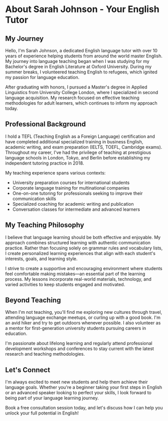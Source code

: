 # About Sarah Johnson - Your English Tutor

## My Journey

Hello, I'm Sarah Johnson, a dedicated English language tutor with over 10 years of experience helping students from around the world master English. My journey into language teaching began when I was studying for my Bachelor's degree in English Literature at Oxford University. During my summer breaks, I volunteered teaching English to refugees, which ignited my passion for language education.

After graduating with honors, I pursued a Master's degree in Applied Linguistics from University College London, where I specialized in second language acquisition. My research focused on effective teaching methodologies for adult learners, which continues to inform my approach today.

## Professional Background

I hold a TEFL (Teaching English as a Foreign Language) certification and have completed additional specialized training in business English, academic writing, and exam preparation (IELTS, TOEFL, Cambridge exams). Throughout my career, I've had the privilege of teaching at prestigious language schools in London, Tokyo, and Berlin before establishing my independent tutoring practice in 2018.

My teaching experience spans various contexts:

- University preparation courses for international students
- Corporate language training for multinational companies
- One-on-one tutoring for professionals seeking to improve their communication skills
- Specialized coaching for academic writing and publication
- Conversation classes for intermediate and advanced learners

## My Teaching Philosophy

I believe that language learning should be both effective and enjoyable. My approach combines structured learning with authentic communication practice. Rather than focusing solely on grammar rules and vocabulary lists, I create personalized learning experiences that align with each student's interests, goals, and learning style.

I strive to create a supportive and encouraging environment where students feel comfortable making mistakes—an essential part of the learning process. My lessons incorporate real-world materials, technology, and varied activities to keep students engaged and motivated.

## Beyond Teaching

When I'm not teaching, you'll find me exploring new cultures through travel, attending language exchange meetups, or curling up with a good book. I'm an avid hiker and try to get outdoors whenever possible. I also volunteer as a mentor for first-generation university students pursuing careers in education.

I'm passionate about lifelong learning and regularly attend professional development workshops and conferences to stay current with the latest research and teaching methodologies.

## Let's Connect

I'm always excited to meet new students and help them achieve their language goals. Whether you're a beginner taking your first steps in English or an advanced speaker looking to perfect your skills, I look forward to being part of your language learning journey.

Book a free consultation session today, and let's discuss how I can help you unlock your full potential in English!